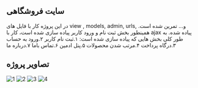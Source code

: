 ## سایت فروشگاهی
در این پروژه کار با فایل های view , models, admin, urls, و... تمرین شده است. همینطور بخش ثبت نام و ورود کاربر پیاده سازی شده است، کار با ajax پیاده شده. به طور کلی بخش هایی که پیاده سازی شده است:
۱.ثبت نام کاربر
۲.ورود به حساب 
۳.درگاه پرداخت
۴.مرتب شدن محصولات 
۵.پنل ادمین 
۶.تماس باما
۷.درباره ما





## تصاویر پروژه

![1](https://github.com/meysam-Github/eshope_project/blob/master/Screenshot%20from%202024-12-21%2021-01-04.png)
![2](https://github.com/meysam-Github/eshope_project/blob/master/Screenshot%20from%202024-12-21%2021-01-30.png)
![3](https://github.com/meysam-Github/eshope_project/blob/master/Screenshot%20from%202024-12-21%2021-01-47.png)
![4](https://github.com/meysam-Github/eshope_project/blob/master/Screenshot%20from%202024-12-21%2021-02-07.png)
